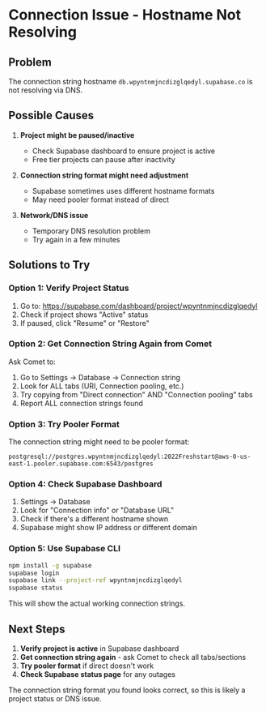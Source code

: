 # Connection Issue - Hostname Not Resolving

## Problem
The connection string hostname `db.wpyntnmjncdizglqedyl.supabase.co` is not resolving via DNS.

## Possible Causes

1. **Project might be paused/inactive**
   - Check Supabase dashboard to ensure project is active
   - Free tier projects can pause after inactivity

2. **Connection string format might need adjustment**
   - Supabase sometimes uses different hostname formats
   - May need pooler format instead of direct

3. **Network/DNS issue**
   - Temporary DNS resolution problem
   - Try again in a few minutes

## Solutions to Try

### Option 1: Verify Project Status
1. Go to: https://supabase.com/dashboard/project/wpyntnmjncdizglqedyl
2. Check if project shows "Active" status
3. If paused, click "Resume" or "Restore"

### Option 2: Get Connection String Again from Comet
Ask Comet to:
1. Go to Settings → Database → Connection string
2. Look for ALL tabs (URI, Connection pooling, etc.)
3. Try copying from "Direct connection" AND "Connection pooling" tabs
4. Report ALL connection strings found

### Option 3: Try Pooler Format
The connection string might need to be pooler format:
```
postgresql://postgres.wpyntnmjncdizglqedyl:2022Freshstart@aws-0-us-east-1.pooler.supabase.com:6543/postgres
```

### Option 4: Check Supabase Dashboard
1. Settings → Database
2. Look for "Connection info" or "Database URL" 
3. Check if there's a different hostname shown
4. Supabase might show IP address or different domain

### Option 5: Use Supabase CLI
```bash
npm install -g supabase
supabase login
supabase link --project-ref wpyntnmjncdizglqedyl
supabase status
```

This will show the actual working connection strings.

## Next Steps

1. **Verify project is active** in Supabase dashboard
2. **Get connection string again** - ask Comet to check all tabs/sections
3. **Try pooler format** if direct doesn't work
4. **Check Supabase status page** for any outages

The connection string format you found looks correct, so this is likely a project status or DNS issue.

